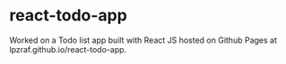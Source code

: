 # react-todo-app
Worked on a Todo list app built with React JS hosted on Github Pages at lpzraf.github.io/react-todo-app.
